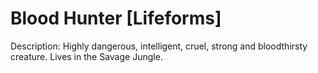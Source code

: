 # Blood Hunter [Lifeforms]

Description: Highly dangerous, intelligent, cruel, strong and bloodthirsty creature. Lives in the Savage Jungle.

